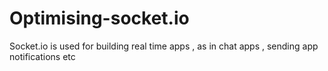 # Optimising-socket.io
Socket.io is used for building real time apps , as in chat apps , sending app notifications etc
